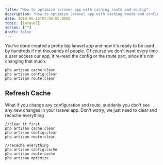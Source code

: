 ```yaml
---
title: "How to optimize laravel app with caching route and config"
description: "How to optimize laravel app with caching route and config. All it's done by simple one-line command"
date: 2019-06-15T04:00:00.000Z
topic: [laravel]
series: [""]
draft: false
---
```

You've done created a pretty big laravel app and now it's ready to be used by hundreds if not thousands of people. Of course we don't want every time a user access our app, it re-read the config or the route part, since it's not changing that much.

```
php artisan cache:clear  
php artisan config:clear  
php artisan route:clear  
```





## Refresh Cache
What if you change any configuration and route, suddenly you don't see any new changes in your laravel app. Don't worry, we just need to clear and recache everything

```
//clear it first  
php artisan cache:clear  
php artisan config:clear  
php artisan route:clear

//recache everything  
php artisan config:cache  
php artisan route:cache  
php artisan optimize  
```


